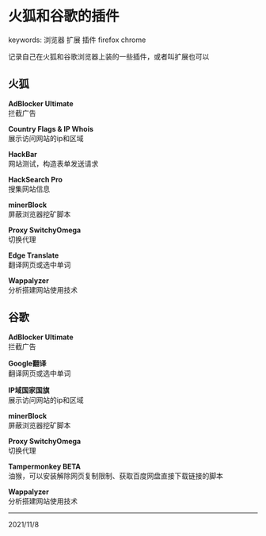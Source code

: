 # 火狐和谷歌的插件

keywords: 浏览器 扩展 插件 firefox chrome  

记录自己在火狐和谷歌浏览器上装的一些插件，或者叫扩展也可以  


## 火狐

**AdBlocker Ultimate**  
拦截广告  

**Country Flags & IP Whois**  
展示访问网站的ip和区域  

**HackBar**  
网站测试，构造表单发送请求  

**HackSearch Pro**  
搜集网站信息  

**minerBlock**  
屏蔽浏览器挖矿脚本  

**Proxy SwitchyOmega**  
切换代理  

**Edge Translate**  
翻译网页或选中单词  

**Wappalyzer**  
分析搭建网站使用技术  


## 谷歌

**AdBlocker Ultimate**  
拦截广告  

**Google翻译**  
翻译网页或选中单词  

**IP域国家国旗**  
展示访问网站的ip和区域  

**minerBlock**  
屏蔽浏览器挖矿脚本  

**Proxy SwitchyOmega**  
切换代理  

**Tampermonkey BETA**  
油猴，可以安装解除网页复制限制、获取百度网盘直接下载链接的脚本  

**Wappalyzer**  
分析搭建网站使用技术  


---
2021/11/8  
